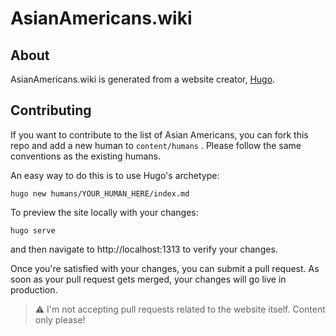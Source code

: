 # AsianAmericans.wiki

## About

AsianAmericans.wiki is generated from a website creator, [Hugo](https://gohugo.io/).

## Contributing

If you want to contribute to the list of Asian Americans, you can fork this repo and add a new human to `content/humans`
. Please follow the same conventions as the existing humans.

An easy way to do this is to use Hugo's archetype:

```shell
hugo new humans/YOUR_HUMAN_HERE/index.md
```

To preview the site locally with your changes:

```shell
hugo serve
```

and then navigate to http://localhost:1313 to verify your changes.

Once you're satisfied with your changes, you can submit a pull request. As soon as your pull request gets merged, your
changes will go live in production.

> :warning: I'm not accepting pull requests related to the website itself. Content only please!







